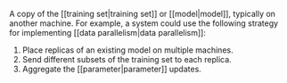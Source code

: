 
A copy of the [[training set|training set]] or [[model|model]],
typically on another machine. For example, a system could use the following
strategy for implementing [[data parallelism|data parallelism]]:

<ol>
<li>Place replicas of an existing model on multiple machines.</li>
<li>Send different subsets of the training set to each replica.</li>
<li>Aggregate the [[parameter|parameter]] updates.</li>
</ol>

